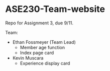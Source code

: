 # ASE230-Team-website
Repo for Assignment 3, due 9/11.

Team: 
- Ethan Fossmeyer (Team Lead)
  - Member age function
  - Index page card
- Kevin Muscara
  - Experience display card
